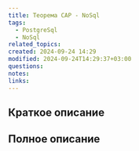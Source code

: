 ```yaml
---
title: Теорема CAP - NoSql
tags:
  - PostgreSql
  - NoSql
related_topics: 
created: 2024-09-24 14:29
modified: 2024-09-24T14:29:37+03:00
questions: 
notes: 
links: 
---
```

## Краткое описание


## Полное описание